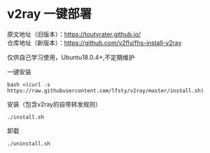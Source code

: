# v2ray 一键部署

原文地址（旧版本）：https://toutyrater.github.io/  
仓库地址（新版本）：https://github.com/v2fly/fhs-install-v2ray

仅供自己学习使用，Ubuntu18.0.4+,不定期维护

一键安装
```
bash <(curl -s https://raw.githubusercontent.com/lfsty/v2ray/master/install.sh)
```

安装（包含v2ray的自带转发规则）
```
./install.sh
```
卸载
```
./uninstall.sh
```
